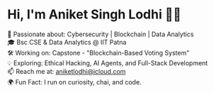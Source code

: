 # Hi, I'm Aniket Singh Lodhi 👨‍💻

🚀 Passionate about: Cybersecurity | Blockchain | Data Analytics  
🎓 Bsc CSE & Data Analytics @ IIT Patna  
🛠️ Working on: Capstone - "Blockchain-Based Voting System"  
💡 Exploring: Ethical Hacking, AI Agents, and Full-Stack Development  
📫 Reach me at: aniketlodhi@icloud.com  
🌍 Fun Fact: I run on curiosity, chai, and code.  

<!---
Aniketsinghlodhi/Aniketsinghlodhi is a ✨ special ✨ repository because its `README.md` (this file) appears on your GitHub profile.
You can click the Preview link to take a look at your changes.
--->
